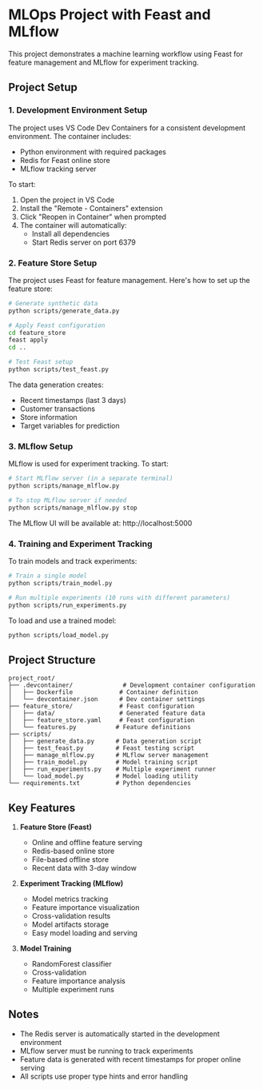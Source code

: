 # MLOps Project with Feast and MLflow

This project demonstrates a machine learning workflow using Feast for feature management and MLflow for experiment tracking.

## Project Setup

### 1. Development Environment Setup

The project uses VS Code Dev Containers for a consistent development environment. The container includes:
- Python environment with required packages
- Redis for Feast online store
- MLflow tracking server

To start:
1. Open the project in VS Code
2. Install the "Remote - Containers" extension
3. Click "Reopen in Container" when prompted
4. The container will automatically:
   - Install all dependencies
   - Start Redis server on port 6379

### 2. Feature Store Setup

The project uses Feast for feature management. Here's how to set up the feature store:

```bash
# Generate synthetic data
python scripts/generate_data.py

# Apply Feast configuration
cd feature_store
feast apply
cd ..

# Test Feast setup
python scripts/test_feast.py
```

The data generation creates:
- Recent timestamps (last 3 days)
- Customer transactions
- Store information
- Target variables for prediction

### 3. MLflow Setup

MLflow is used for experiment tracking. To start:

```bash
# Start MLflow server (in a separate terminal)
python scripts/manage_mlflow.py

# To stop MLflow server if needed
python scripts/manage_mlflow.py stop
```

The MLflow UI will be available at: http://localhost:5000

### 4. Training and Experiment Tracking

To train models and track experiments:

```bash
# Train a single model
python scripts/train_model.py

# Run multiple experiments (10 runs with different parameters)
python scripts/run_experiments.py
```

To load and use a trained model:
```bash
python scripts/load_model.py
```

## Project Structure

```
project_root/
├── .devcontainer/              # Development container configuration
│   ├── Dockerfile             # Container definition
│   └── devcontainer.json      # Dev container settings
├── feature_store/             # Feast configuration
│   ├── data/                  # Generated feature data
│   ├── feature_store.yaml     # Feast configuration
│   └── features.py           # Feature definitions
├── scripts/
│   ├── generate_data.py      # Data generation script
│   ├── test_feast.py         # Feast testing script
│   ├── manage_mlflow.py      # MLflow server management
│   ├── train_model.py        # Model training script
│   ├── run_experiments.py    # Multiple experiment runner
│   └── load_model.py         # Model loading utility
└── requirements.txt          # Python dependencies
```

## Key Features

1. **Feature Store (Feast)**
   - Online and offline feature serving
   - Redis-based online store
   - File-based offline store
   - Recent data with 3-day window

2. **Experiment Tracking (MLflow)**
   - Model metrics tracking
   - Feature importance visualization
   - Cross-validation results
   - Model artifacts storage
   - Easy model loading and serving

3. **Model Training**
   - RandomForest classifier
   - Cross-validation
   - Feature importance analysis
   - Multiple experiment runs

## Notes

- The Redis server is automatically started in the development environment
- MLflow server must be running to track experiments
- Feature data is generated with recent timestamps for proper online serving
- All scripts use proper type hints and error handling

